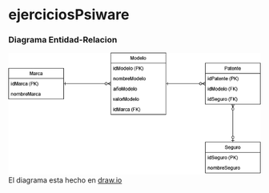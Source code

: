﻿# ejerciciosPsiware

### Diagrama Entidad-Relacion
![Diagrama Entidad-Relacion](https://github.com/AndresVaccari/ejerciciosPsiware/blob/main/diagramaEjercicio3.drawio.png?raw=true)
El diagrama esta hecho en [draw.io](http://draw.io/)
